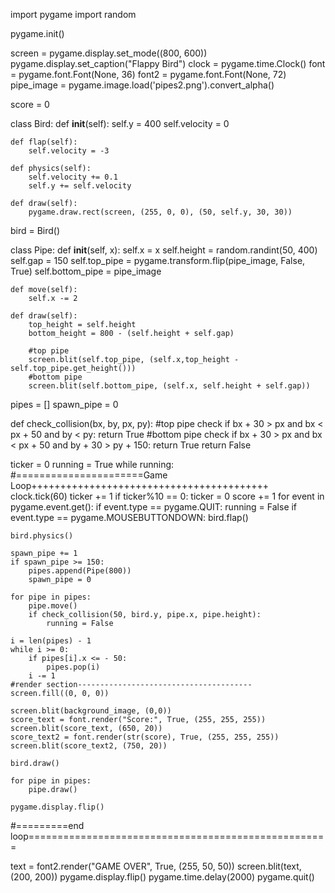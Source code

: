 

import pygame
import random

pygame.init()

screen = pygame.display.set_mode((800, 600))
pygame.display.set_caption("Flappy Bird")
clock = pygame.time.Clock()
font = pygame.font.Font(None, 36)
font2 = pygame.font.Font(None, 72)
pipe_image = pygame.image.load('pipes2.png').convert_alpha()


score = 0




class Bird:
    def __init__(self):
        self.y = 400
        self.velocity = 0 

    def flap(self):
        self.velocity = -3

    def physics(self):
        self.velocity += 0.1
        self.y += self.velocity

    def draw(self):
        pygame.draw.rect(screen, (255, 0, 0), (50, self.y, 30, 30))

    
bird = Bird()

class Pipe:
    def __init__(self, x):
        self.x = x
        self.height = random.randint(50, 400)
        self.gap = 150
        self.top_pipe = pygame.transform.flip(pipe_image, False, True)
        self.bottom_pipe = pipe_image
        

    def move(self):
        self.x -= 2

    def draw(self):
        top_height = self.height
        bottom_height = 800 - (self.height + self.gap)
        
        #top pipe
        screen.blit(self.top_pipe, (self.x,top_height - self.top_pipe.get_height()))
        #bottom pipe
        screen.blit(self.bottom_pipe, (self.x, self.height + self.gap))
        
pipes = []
spawn_pipe = 0
       
def check_collision(bx, by, px, py):
    #top pipe check
    if bx + 30 > px and bx < px + 50 and by < py:
        return True
    #bottom pipe check
    if bx + 30 > px and bx < px + 50 and by + 30 > py + 150:
        return True
    return False

ticker = 0
running = True
while running: #======================Game Loop+++++++++++++++++++++++++++++++++++++++++
    clock.tick(60)
    ticker += 1
    if ticker%10 == 0:
        ticker = 0
        score += 1
    for event in pygame.event.get():
        if event.type == pygame.QUIT:
            running = False
        if event.type == pygame.MOUSEBUTTONDOWN:
            bird.flap()
           
    bird.physics()

    spawn_pipe += 1
    if spawn_pipe >= 150:
        pipes.append(Pipe(800))
        spawn_pipe = 0

    for pipe in pipes:
        pipe.move()
        if check_collision(50, bird.y, pipe.x, pipe.height):
            running = False

    i = len(pipes) - 1
    while i >= 0:
        if pipes[i].x <= - 50:
            pipes.pop(i)
        i -= 1
    #render section---------------------------------------
    screen.fill((0, 0, 0))
   
    screen.blit(background_image, (0,0))
    score_text = font.render("Score:", True, (255, 255, 255))
    screen.blit(score_text, (650, 20))
    score_text2 = font.render(str(score), True, (255, 255, 255))
    screen.blit(score_text2, (750, 20))

    bird.draw()

    for pipe in pipes:
        pipe.draw()

    pygame.display.flip() 
    
#=========end loop====================================================

text = font2.render("GAME OVER", True, (255, 50, 50))
screen.blit(text, (200, 200))
pygame.display.flip()
pygame.time.delay(2000)
pygame.quit()

